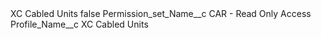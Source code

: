 <?xml version="1.0" encoding="UTF-8"?>
<CustomMetadata xmlns="http://soap.sforce.com/2006/04/metadata" xmlns:xsi="http://www.w3.org/2001/XMLSchema-instance" xmlns:xsd="http://www.w3.org/2001/XMLSchema">
    <label>XC Cabled Units</label>
    <protected>false</protected>
    <values>
        <field>Permission_set_Name__c</field>
        <value xsi:type="xsd:string">CAR - Read Only Access</value>
    </values>
    <values>
        <field>Profile_Name__c</field>
        <value xsi:type="xsd:string">XC Cabled Units</value>
    </values>
</CustomMetadata>
